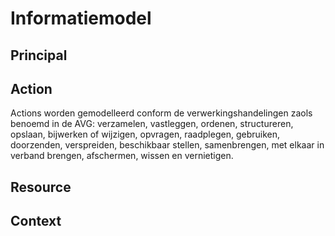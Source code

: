 # Informatiemodel



## Principal

## Action

Actions worden gemodelleerd conform de verwerkingshandelingen zaols benoemd in de AVG: verzamelen, vastleggen, ordenen, structureren, opslaan, bijwerken of wijzigen, opvragen, raadplegen, gebruiken, doorzenden, verspreiden, beschikbaar stellen, samenbrengen, met elkaar in verband brengen, afschermen, wissen en vernietigen.

## Resource

## Context